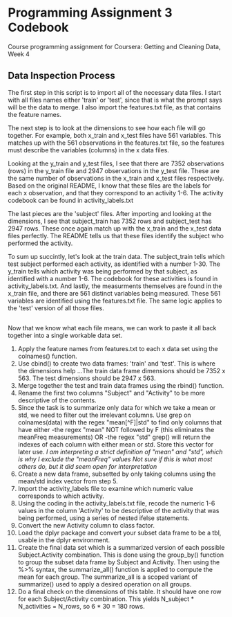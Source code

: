 # Programming Assignment 3 Codebook
Course programming assignment for Coursera: Getting and Cleaning Data, Week 4

## Data Inspection Process
The first step in this script is to import all of the necessary data files.  I start with all files names either 'train' or 'test', since that is what
the prompt says will be the data to merge.  I also import the features.txt file, as that contains the feature names.

The next step is to look at the dimensions to see how each file will go together.  For example, both x_train and x_test files have 561 variables.
This matches up with the 561 observations in the features.txt file, so the features must describe the variables (columns) in the x data files.

Looking at the y_train and y_test files, I see that there are 7352 observations (rows) in the y_train file and 2947 observations in the y_test file.
These are the same number of observations in the x_train and x_test files respectively.  Based on the original README, I know that these files are 
the labels for each x observation, and that they correspond to an activity 1-6. The activity codebook can be found in activity_labels.txt

The last pieces are the 'subject' files.  After importing and looking at the dimensions, I see that subject_train has 7352 rows and subject_test has
2947 rows.  These once again match up with the x_train and the x_test data files perfectly.  The README tells us that these files identify the subject
who performed the activity.

To sum up succintly, let's look at the train data.  The subject_train tells which test subject performed each activity, as identified with a number 1-30.
The y_train tells which activity was being performed by that subject, as identified with a number 1-6.  The codebook for these activities is found
in activity_labels.txt.  And lastly, the measurments themselves are found in the x_train file, and there are 561 distinct variables being measured.
These 561 variables are identified using the features.txt file.
The same logic applies to the 'test' version of all those files.

## 
Now that we know what each file means, we can work to paste it all back together into a single workable data set.

1. Apply the feature names from features.txt to each x data set using the colnames() function.
2. Use cbind() to create two data frames: 'train' and 'test'.  This is where the dimensions help
...The train data frame dimensions should be 7352 x 563. The test dimensions should be 2947 x 563.
3. Merge together the test and train data frames using the rbind() function.
4. Rename the first two columns "Subject" and "Activity" to be more descriptive of the contents.
5. Since the task is to summarize only data for which we take a mean or std, we need to filter out
the irrelevant columns.  Use grep on colnames(data) with the regex "mean[^F]|std" to find only 
columns that have either
	-the regex "mean" NOT followed by F (this eliminates the meanFreq measurements)
	OR
	-the regex "std"
grep() will return the indexes of each column with either mean or std.  Store this vector for later use.
*I am interpreting a strict definition of "mean" and "std", which is why I exclude the "meanFreq" values*
*Not sure if this is what most others do, but it did seem open for interpretation*
6. Create a new data frame, subsetted by only taking columns using the mean/std index vector from step 5.
7. Import the activity_labels file to examine which numeric value corresponds to which activity.
8. Using the coding in the activity_labels.txt file, recode the numeric 1-6 values in the column 'Activity'
to be descriptive of the activity that was being performed, using a series of nested ifelse statements.
9. Convert the new Activity column to class factor.
10. Load the dplyr package and convert your subset data frame to be a tbl, usable in the dplyr environment.
11. Create the final data set which is a summarized version of each possible Subject.Activity combination.
 	This is done using the group_by() function to group the subset data frame by Subject and Activity.
	Then using the %>% syntax, the summarize_all() function is applied to compute the mean for each group.
	The summarize_all is a scoped variant of summarize() used to apply a desired operation on all groups.
12. Do a final check on the dimensions of this table.  It should have one row for each Subject/Activity
	combination. This yields N_subject * N_activities = N_rows, so 6 * 30 = 180 rows.
